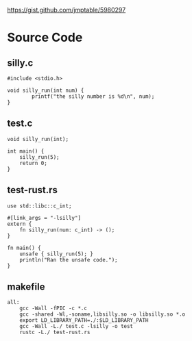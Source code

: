 https://gist.github.com/jmptable/5980297

Source Code
===========

silly.c
-------

	#include <stdio.h>

	void silly_run(int num) {
		    printf("the silly number is %d\n", num);
	}

test.c
------

	void silly_run(int);

	int main() {
		silly_run(5);
		return 0;
	}
	
test-rust.rs
------------

	use std::libc::c_int;

	#[link_args = "-lsilly"]
	extern {
		fn silly_run(num: c_int) -> ();
	}

	fn main() {
		unsafe { silly_run(5); }
		println("Ran the unsafe code.");
	}
	
makefile
--------

	all:
		gcc -Wall -fPIC -c *.c
		gcc -shared -Wl,-soname,libsilly.so -o libsilly.so *.o
		export LD_LIBRARY_PATH=./:$LD_LIBRARY_PATH
		gcc -Wall -L./ test.c -lsilly -o test
		rustc -L./ test-rust.rs
